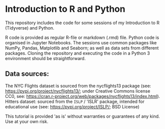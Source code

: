 # Introduction to R and Python
This repository includes the code for some sessions of my Introduction to R (Tidyverse) and Python.

R code is provided as regular R-file or markdown (.rmd) file.
Python code is organised in Jupyter Notebooks. The sessions use common packages like NumPy, Pandas, Matplotlib and Seaborn; as well as data sets from different packages. Cloning the repository and executing the code in a Python 3 environment should be straightforward.

## Data sources:
The NYC Flights dataset is sourced from the nycflights13 package (see: https://pypi.org/project/nycflights13/; under Creative Commons license CC0, see: https://cran.r-project.org/web/packages/nycflights13/index.html).
Hitters dataset: sourced from the `ISLP` / 'ISLR' package, intended for educational use (see: https://pypi.org/project/ISLP/; BSD License)


This tutorial is provided 'as is' without warranties or guarantees of any kind. Use at your own risk.
